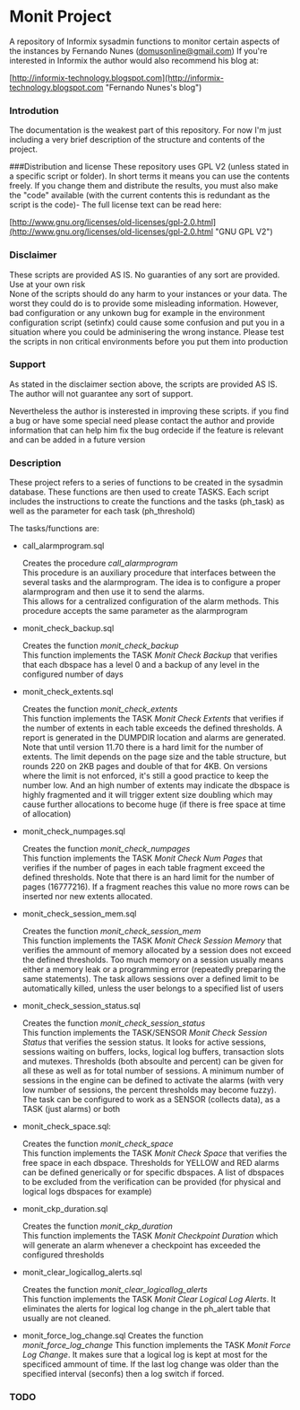 # Monit Project

A repository of Informix sysadmin functions to monitor certain aspects of the instances by Fernando Nunes (domusonline@gmail.com)
If you're interested in Informix the author would also recommend his blog at:

[http://informix-technology.blogspot.com](http://informix-technology.blogspot.com "Fernando Nunes's blog")

### Introdution

The documentation is the weakest part of this repository. For now I'm just including a very brief description of the structure and contents of the project.

###Distribution and license
These repository uses GPL V2 (unless stated in a specific script or folder). In short terms it means you can use the contents freely. If you change them and distribute the results, you must also make the "code" available (with the current contents this is redundant as the script is the code)- The full license text can be read here:

[http://www.gnu.org/licenses/old-licenses/gpl-2.0.html](http://www.gnu.org/licenses/old-licenses/gpl-2.0.html "GNU GPL V2")

### Disclaimer

These scripts are provided AS IS. No guaranties of any sort are provided. Use at your own risk<br/>
None of the scripts should do any harm to your instances or your data. The worst they could do is to provide some misleading information.
However, bad configuration or any unkown bug for example in the environment configuration script (setinfx) could cause some confusion and put you in a situation where you could be adminisering the wrong instance.
Please test the scripts in non critical environments before you put them into production

### Support

As stated in the disclaimer section above, the scripts are provided AS IS. The author will not guarantee any sort of support.

Nevertheless the author is insterested in improving these scripts. if you find a bug or have some special need please contact the author and provide information that can help him fix the bug ordecide if the feature is relevant and can be added in a future version

### Description

These project refers to a series of functions to be created in the sysadmin database. These functions are then used to create TASKS.
Each script includes the instructions to create the functions and the tasks (ph_task) as well as the parameter for each task (ph_threshold)

The tasks/functions are:

* call_alarmprogram.sql

   Creates the procedure _call_alarmprogram_  
   This procedure is an auxiliary procedure that interfaces between the several tasks and the alarmprogram. The idea is to configure a proper alarmprogram and then use it to send the alarms.  
   This allows for a centralized configuration of the alarm methods. This procedure accepts the same parameter as the alarmprogram

* monit_check_backup.sql

   Creates the function _monit_check_backup_  
   This function implements the TASK _Monit Check Backup_ that verifies that each dbspace has a level 0 and a backup of any level in the configured number of days

* monit_check_extents.sql

   Creates the function _monit_check_extents_  
   This function implements the TASK _Monit Check Extents_ that verifies if the number of extents in each table exceeds the defined thresholds. A report is generated in the DUMPDIR location and alarms are generated. Note that until version 11.70 there is a hard limit for the number of extents. The limit depends on the page size and the table structure, but rounds 220 on 2KB pages and double of that for 4KB. On versions where the limit is not enforced, it's still a good practice to keep the number low. And an high number of extents may indicate the dbspace is highly fragmented and it will trigger extent size doubling which may cause further allocations to become huge (if there is free space at time of allocation)

* monit_check_numpages.sql

   Creates the function _monit_check_numpages_  
   This function implements the TASK _Monit Check Num Pages_ that verifies if the number of pages in each table fragment exceed the defined thresholds. Note that there is an hard limit for the number of pages (16777216). If a fragment reaches this value no more rows can be inserted nor new extents allocated.

* monit_check_session_mem.sql

   Creates the function _monit_check_session_mem_  
   This function implements the TASK _Monit Check Session Memory_ that verifies the ammount of memory allocated by a session does not exceed the defined thresholds. Too much memory on a session usually means either a memory leak or a programming error (repeatedly preparing the same statements). The task allows sessions over a defined limit to be automatically killed, unless the user belongs to a specified list of users

* monit_check_session_status.sql

   Creates the function _monit_check_session_status_  
   This function implements the TASK/SENSOR _Monit Check Session Status_ that verifies the session status. It looks for active sessions, sessions waiting on buffers, locks, logical log buffers, transaction slots and mutexes. Thresholds (both absoulte and percent) can be given for all these as well as for total number of sessions. A minimum number of sessions in the engine can be defined to activate the alarms (with very low number of sessions, the percent thresholds may become fuzzy). The task can be configured to work as a SENSOR (collects data), as a TASK (just alarms) or both

* monit_check_space.sql:

   Creates the function _monit_check_space_  
   This function implements the TASK _Monit Check Space_ that verifies the free space in each dbspace. Thresholds for YELLOW and RED alarms can be defined generically or for specific dbspaces. A list of dbspaces to be excluded from the verification can be provided (for physical and logical logs dbspaces for example)

* monit_ckp_duration.sql

   Creates the function _monit_ckp_duration_  
   This function implements the TASK _Monit Checkpoint Duration_ which will generate an alarm whenever a checkpoint has exceeded the configured thresholds

* monit_clear_logicallog_alerts.sql

   Creates the function _monit_clear_logicallog_alerts_  
   This function implements the TASK _Monit Clear Logical Log Alerts_. It eliminates the alerts for logical log change in the ph_alert table that usually are not cleaned.
 
* monit_force_log_change.sql
   Creates the function _monit_force_log_change_ 
   This function implements the TASK _Monit Force Log Change_. It makes sure that a logical log is kept at most for the specificed ammount of time. If the last log change was older than the specified interval (seconfs) then a log switch if forced.

### TODO

